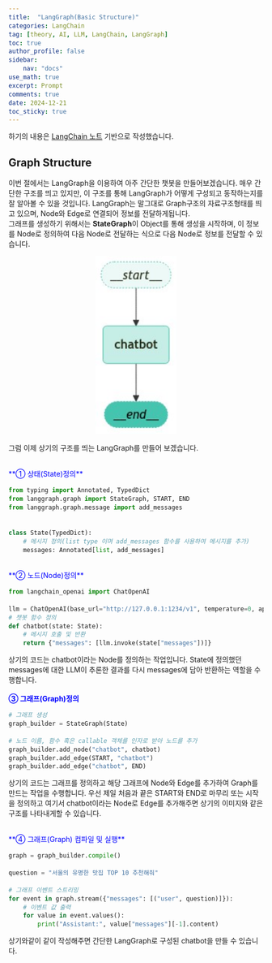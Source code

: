 ```yaml
---
title:  "LangGraph(Basic Structure)"
categories: LangChain
tag: [theory, AI, LLM, LangChain, LangGraph]
toc: true
author_profile: false
sidebar:
    nav: "docs"
use_math: true
excerpt: Prompt
comments: true
date: 2024-12-21
toc_sticky: true
---
```

하기의 내용은 <a href="https://wikidocs.net/233801" target="_blank">LangChain 노트</a> 기반으로 작성했습니다.


## Graph Structure
이번 절에서는 LangGraph을 이용하여 아주 간단한 챗봇을 만들어보겠습니다. 매우 간단한 구조를 띄고 있지만, 이 구조를 통해 LangGraph가 어떻게 구성되고 동작하는지를 잘 알아볼 수 있을 것입니다. LangGraph는 말그대로 Graph구조의 자료구조형태를 띄고 있으며, Node와 Edge로 연결되어 정보를 전달하게됩니다.   
그래프를 생성하기 위해서는 **StateGraph**이 Object를 통해 생성을 시작하며, 이 정보를 Node로 정의하여 다음 Node로 전달하는 식으로 다음 Node로 정보를 전달할 수 있습니다.   
<div style="text-align : center;">
<img src="../../../assets/images/LangChain/2024-12-21-langgraph2/basic_chatbot_graph.jpeg" alt="chatbot_graph" style="zoom:150%;" />    
</div>   

그럼 이제 상기의 구조를 띄는 LangGraph를 만들어 보겠습니다.   

<br>
<span style='color:blue'>**① 상태(State)정의**</span>   

```python
from typing import Annotated, TypedDict
from langgraph.graph import StateGraph, START, END
from langgraph.graph.message import add_messages


class State(TypedDict):
    # 메시지 정의(list type 이며 add_messages 함수를 사용하여 메시지를 추가)
    messages: Annotated[list, add_messages]
```
<br>
<span style='color:blue'>**② 노드(Node)정의**</span>  

```python
from langchain_openai import ChatOpenAI

llm = ChatOpenAI(base_url="http://127.0.0.1:1234/v1", temperature=0, api_key="meta-llama-3.1-8b-instruct")
# 챗봇 함수 정의
def chatbot(state: State):
    # 메시지 호출 및 반환
    return {"messages": [llm.invoke(state["messages"])]}
```

상기의 코드는 chatbot이라는 Node를 정의하는 작업입니다. State에 정의했던 messages에 대한 LLM이 추론한 결과를 다시 messages에 담아 반환하는 역할을 수행합니다.   
<br>
<span style='color:blue'>**③ 그래프(Graph)정의**</span>   

```python
# 그래프 생성
graph_builder = StateGraph(State)

# 노드 이름, 함수 혹은 callable 객체를 인자로 받아 노드를 추가
graph_builder.add_node("chatbot", chatbot)
graph_builder.add_edge(START, "chatbot")
graph_builder.add_edge("chatbot", END)

```
상기의 코드는 그래프를 정의하고 해당 그래프에 Node와 Edge를 추가하여 Graph를 만드는 작업을 수행합니다. 우선 제일 처음과 끝은 START와 END로 마무리 또는 시작을 정의하고 여기서 chatbot이라는 Node로 Edge를 추가해주면 상기의 이미지와 같은 구조를 나타내게할 수 있습니다.   

<br>
<span style='color:blue'>**④ 그래프(Graph) 컴파일 및 실행**</span>   

```python
graph = graph_builder.compile()

question = "서울의 유명한 맛집 TOP 10 추천해줘"

# 그래프 이벤트 스트리밍
for event in graph.stream({"messages": [("user", question)]}):
    # 이벤트 값 출력
    for value in event.values():
        print("Assistant:", value["messages"][-1].content)
```

상기와같이 같이 작성해주면 간단한 LangGraph로 구성된 chatbot을 만들 수 있습니다.   
